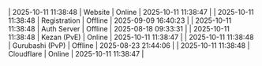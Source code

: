 | 2025-10-11 11:38:48 | Website | Online | 2025-10-11 11:38:47 |
| 2025-10-11 11:38:48 | Registration | Offline | 2025-09-09 16:40:23 |
| 2025-10-11 11:38:48 | Auth Server | Offline | 2025-08-18 09:33:31 |
| 2025-10-11 11:38:48 | Kezan (PvE) | Online | 2025-10-11 11:38:47 |
| 2025-10-11 11:38:48 | Gurubashi (PvP) | Offline | 2025-08-23 21:44:06 |
| 2025-10-11 11:38:48 | Cloudflare | Online | 2025-10-11 11:38:47 |
